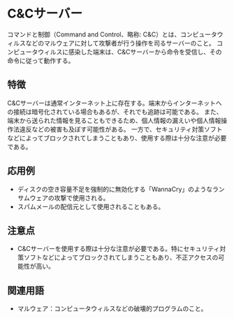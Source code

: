 

# C&Cサーバー
コマンドと制御（Command and Control、略称: C&C）とは、コンピュータウィルスなどのマルウェアに対して攻撃者が行う操作を司るサーバーのこと。
コンピュータウィルスに感染した端末は、C&Cサーバーから命令を受信し、その命令に従って動作する。

## 特徴
C&Cサーバーは通常インターネット上に存在する。端末からインターネットへの接続は暗号化されている場合もあるが、それでも追跡は可能である。
また、端末から送られた情報を見ることもできるため、個人情報の漏えいや個人情報操作法違反などの被害も及ぼす可能性がある。
一方で、セキュリティ対策ソフトなどによってブロックされてしまうこともあり、使用する際は十分な注意が必要である。

## 応用例
- ディスクの空き容量不足を強制的に無効化する「WannaCry」のようなランサムウェアの攻撃で使用される。
- スパムメールの配信元として使用されることもある。

 
## 注意点
- C&Cサーバーを使用する際は十分な注意が必要である。特にセキュリティ対策ソフトなどによってブロックされてしまうこともあり、不正アクセスの可能性が高い。

 
## 関連用語
- マルウェア：コンピュータウィルスなどの破壊的プログラムのこと。